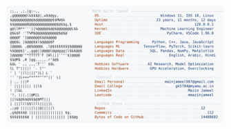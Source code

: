 <picture>
  <source srcset="https://raw.githubusercontent.com/mmazinjameel/mmazinjameel/main/dark_mode.svg?v=1760731906" media="(prefers-color-scheme: dark)">
  <img src="https://raw.githubusercontent.com/mmazinjameel/mmazinjameel/main/light_mode.svg?v=1760731906">
</picture>
